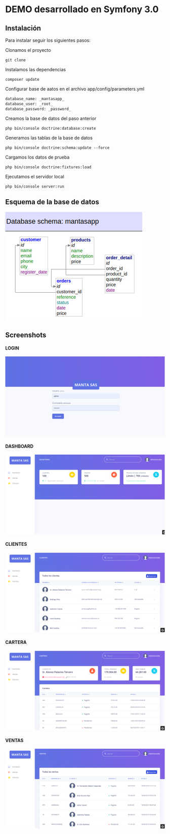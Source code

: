 DEMO desarrollado en Symfony 3.0
========================

Instalación
--------------
Para instalar seguir los siguientes pasos:

Clonamos el proyecto
```
git clone 
```
Instalamos las dependencias
```
composer update 
```
Configurar base de aatos en el archivo app/config/parameters.yml
```
database_name: _mantasapp_
database_user: _root_
database_password: _password_
```
Creamos la base de datos del paso anterior
```
php bin/console doctrine:database:create
```
Generamos las tablas de la base de datos
```
php bin/console doctrine:schema:update --force
```
Cargamos los datos de prueba
```
php bin/console doctrine:fixtures:load
```
Ejecutamos el servidor local
```
php bin/console server:run
```
Esquema de la base de datos 
--------------
![alt text](doc/schema.png "Esquema DB")


Screenshots 
--------------
#### LOGIN
![alt text](doc/login.png "Login")
#### DASHBOARD
![alt text](doc/dashboard.png "Dashboard")
#### CLIENTES
![alt text](doc/clientes.png "Clientes")
#### CARTERA
![alt text](doc/cartera.png "Cartera")
#### VENTAS
![alt text](doc/ventas.png "Ventas")